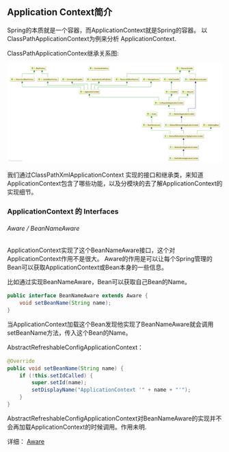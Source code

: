 ## Application Context简介

Spring的本质就是一个容器，而ApplicationContext就是Spring的容器。
以ClassPathApplicationContext为例来分析 ApplicationContext.

ClassPathApplicationContex继承关系图:

![ClassPathApplicationContex继承关系图](/image/ApplicationContext/ClassPathXmlApplicationContext.png)

我们通过ClassPathXmlApplicationContext 实现的接口和继承类，来知道ApplicationContext包含了哪些功能，以及分模块的去了解ApplicationContext的实现细节。

### ApplicationContext 的 Interfaces

###### Aware / BeanNameAware

ApplicationContext实现了这个BeanNameAware接口，这个对ApplicationContext作用不是很大。
Aware的作用是可以让每个Spring管理的Bean可以获取ApplicationContext或Bean本身的一些信息。

比如通过实现BeanNameAware，Bean可以获取自己Bean的Name。

```java
public interface BeanNameAware extends Aware {
	void setBeanName(String name);
}
```
当ApplicationContext加载这个Bean发现他实现了BeanNameAware就会调用setBeanName方法，传入这个Bean的Name。

AbstractRefreshableConfigApplicationContext：

```java
@Override
public void setBeanName(String name) {
	if (!this.setIdCalled) {
		super.setId(name);
		setDisplayName("ApplicationContext '" + name + "'");
	}
}
```
AbstractRefreshableConfigApplicationContext对BeanNameAware的实现并不会再加载ApplicationContext的时候调用。作用未明.

详细： [Aware](/note/applicationContext/aware.md)
